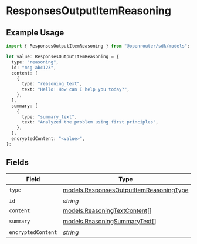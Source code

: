 # ResponsesOutputItemReasoning

## Example Usage

```typescript
import { ResponsesOutputItemReasoning } from "@openrouter/sdk/models";

let value: ResponsesOutputItemReasoning = {
  type: "reasoning",
  id: "msg-abc123",
  content: [
    {
      type: "reasoning_text",
      text: "Hello! How can I help you today?",
    },
  ],
  summary: [
    {
      type: "summary_text",
      text: "Analyzed the problem using first principles",
    },
  ],
  encryptedContent: "<value>",
};
```

## Fields

| Field                                                                                    | Type                                                                                     | Required                                                                                 | Description                                                                              |
| ---------------------------------------------------------------------------------------- | ---------------------------------------------------------------------------------------- | ---------------------------------------------------------------------------------------- | ---------------------------------------------------------------------------------------- |
| `type`                                                                                   | [models.ResponsesOutputItemReasoningType](../models/responsesoutputitemreasoningtype.md) | :heavy_check_mark:                                                                       | N/A                                                                                      |
| `id`                                                                                     | *string*                                                                                 | :heavy_minus_sign:                                                                       | N/A                                                                                      |
| `content`                                                                                | [models.ReasoningTextContent](../models/reasoningtextcontent.md)[]                       | :heavy_minus_sign:                                                                       | N/A                                                                                      |
| `summary`                                                                                | [models.ReasoningSummaryText](../models/reasoningsummarytext.md)[]                       | :heavy_check_mark:                                                                       | N/A                                                                                      |
| `encryptedContent`                                                                       | *string*                                                                                 | :heavy_minus_sign:                                                                       | N/A                                                                                      |